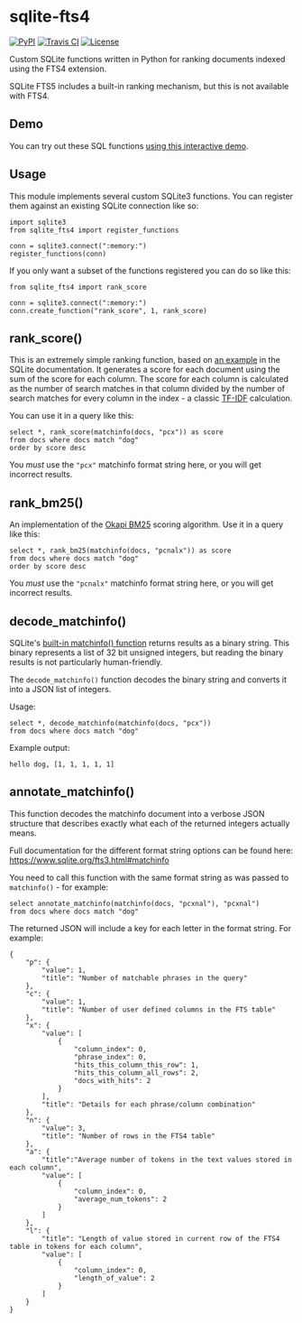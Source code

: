 # sqlite-fts4

[![PyPI](https://img.shields.io/pypi/v/sqlite-fts4.svg)](https://pypi.org/project/sqlite-fts4/)
[![Travis CI](https://travis-ci.com/simonw/sqlite-fts4.svg?branch=master)](https://travis-ci.com/simonw/sqlite-fts4)
[![License](https://img.shields.io/badge/license-Apache%202.0-blue.svg)](https://github.com/simonw/sqlite-fts4/blob/master/LICENSE)

Custom SQLite functions written in Python for ranking documents indexed using the FTS4 extension.

SQLite FTS5 includes a built-in ranking mechanism, but this is not available with FTS4.

## Demo

You can try out these SQL functions [using this interactive demo](https://datasette-sqlite-fts4.datasette.io/24ways-fts4?sql=select%0D%0A++++json_object%28%0D%0A++++++++"label"%2C+articles.title%2C+"href"%2C+articles.url%0D%0A++++%29+as+article%2C%0D%0A++++articles.author%2C%0D%0A++++rank_score%28matchinfo%28articles_fts%2C+"pcx"%29%29+as+score%2C%0D%0A++++rank_bm25%28matchinfo%28articles_fts%2C+"pcnalx"%29%29+as+bm25%2C%0D%0A++++json_object%28%0D%0A++++++++"pre"%2C+annotate_matchinfo%28matchinfo%28articles_fts%2C+"pcxnalyb"%29%2C+"pcxnalyb"%29%0D%0A++++%29+as+annotated_matchinfo%2C%0D%0A++++matchinfo%28articles_fts%2C+"pcxnalyb"%29+as+matchinfo%2C%0D%0A++++decode_matchinfo%28matchinfo%28articles_fts%2C+"pcxnalyb"%29%29+as+decoded_matchinfo%0D%0Afrom%0D%0A++++articles_fts+join+articles+on+articles.rowid+%3D+articles_fts.rowid%0D%0Awhere%0D%0A++++articles_fts+match+%3Asearch%0D%0Aorder+by+bm25&search=jquery+maps).

## Usage

This module implements several custom SQLite3 functions. You can register them against an existing SQLite connection like so:

    import sqlite3
    from sqlite_fts4 import register_functions

    conn = sqlite3.connect(":memory:")
    register_functions(conn)

If you only want a subset of the functions registered you can do so like this:

    from sqlite_fts4 import rank_score

    conn = sqlite3.connect(":memory:")
    conn.create_function("rank_score", 1, rank_score)

## rank_score()

This is an extremely simple ranking function, based on [an example](https://www.sqlite.org/fts3.html#appendix_a) in the SQLite documentation. It generates a score for each document using the sum of the score for each column. The score for each column is calculated as the number of search matches in that column divided by the number of search matches for every column in the index - a classic [TF-IDF](https://en.wikipedia.org/wiki/Tf%E2%80%93idf) calculation.

You can use it in a query like this:

    select *, rank_score(matchinfo(docs, "pcx")) as score
    from docs where docs match "dog"
    order by score desc

You *must* use the `"pcx"` matchinfo format string here, or you will get incorrect results.

## rank_bm25()

An implementation of the [Okapi BM25](https://en.wikipedia.org/wiki/Okapi_BM25) scoring algorithm. Use it in a query like this:

    select *, rank_bm25(matchinfo(docs, "pcnalx")) as score
    from docs where docs match "dog"
    order by score desc

You *must* use the `"pcnalx"` matchinfo format string here, or you will get incorrect results.

## decode_matchinfo()

SQLite's [built-in matchinfo() function](https://www.sqlite.org/fts3.html#matchinfo) returns results as a binary string. This binary represents a list of 32 bit unsigned integers, but reading the binary results is not particularly human-friendly.

The `decode_matchinfo()` function decodes the binary string and converts it into a JSON list of integers.

Usage:

    select *, decode_matchinfo(matchinfo(docs, "pcx"))
    from docs where docs match "dog"

Example output:

    hello dog, [1, 1, 1, 1, 1]

## annotate_matchinfo()

This function decodes the matchinfo document into a verbose JSON structure that describes exactly what each of the returned integers actually means.

Full documentation for the different format string options can be found here: https://www.sqlite.org/fts3.html#matchinfo

You need to call this function with the same format string as was passed to `matchinfo()` - for example:

    select annotate_matchinfo(matchinfo(docs, "pcxnal"), "pcxnal")
    from docs where docs match "dog"

The returned JSON will include a key for each letter in the format string. For example:

    {
        "p": {
            "value": 1,
            "title": "Number of matchable phrases in the query"
        },
        "c": {
            "value": 1,
            "title": "Number of user defined columns in the FTS table"
        },
        "x": {
            "value": [
                {
                    "column_index": 0,
                    "phrase_index": 0,
                    "hits_this_column_this_row": 1,
                    "hits_this_column_all_rows": 2,
                    "docs_with_hits": 2
                }
            ],
            "title": "Details for each phrase/column combination"
        },
        "n": {
            "value": 3,
            "title": "Number of rows in the FTS4 table"
        },
        "a": {
            "title":"Average number of tokens in the text values stored in each column",
            "value": [
                {
                    "column_index": 0,
                    "average_num_tokens": 2
                }
            ]
        },
        "l": {
            "title": "Length of value stored in current row of the FTS4 table in tokens for each column",
            "value": [
                {
                    "column_index": 0,
                    "length_of_value": 2
                }
            ]
        }
    }
